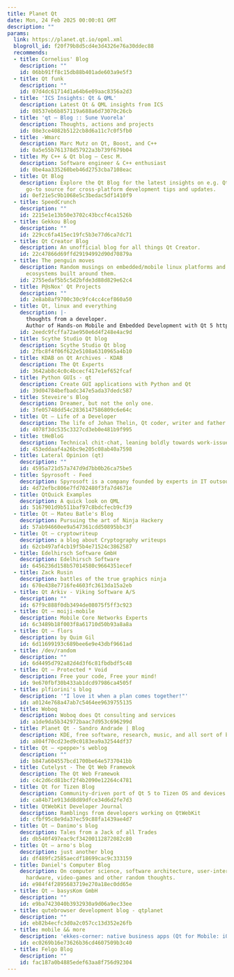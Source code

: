 ```yaml
---
title: Planet Qt
date: Mon, 24 Feb 2025 00:00:01 GMT
description: ""
params:
  link: https://planet.qt.io/opml.xml
  blogroll_id: f20f79b8d5cd4e3d4326e76a30ddec88
  recommends:
  - title: Cornelius' Blog
    description: ""
    id: 06bb91ff8c15db88b401ade603a9e5f3
  - title: Qt funk
    description: ""
    id: 07d4dc61714d1a64b6e09aac8356a2d3
  - title: 'ICS Insights: Qt & QML'
    description: Latest Qt & QML insights from ICS
    id: 08537eb6b857119a688a6d73070c26cb
  - title: 'qt – Blog :: Sune Vuorela'
    description: Thoughts, actions and projects
    id: 08e3ce4082b5122cb8d6a11c7c0f5fb0
  - title: -Wmarc
    description: Marc Mutz on Qt, Boost, and C++
    id: 0a5e55b761378d57922a3b739f679b04
  - title: My C++ & Qt blog – Cesc M.
    description: Software engineer & C++ enthusiast
    id: 0be4aa335260beb46d2753cba7108eac
  - title: Qt Blog
    description: Explore the Qt Blog for the latest insights on e.g. Qt Creator, your
      go-to source for cross-platform development tips and updates.
    id: 0ef21e5c9b1068e5c3bedac5df1410f9
  - title: SpeedCrunch
    description: ""
    id: 2215e1e13b50e3702c43bccf4ca1526b
  - title: Gekkou Blog
    description: ""
    id: 229cc6fa415ec19fc5b3e77d6ca7dc71
  - title: Qt Creator Blog
    description: An unofficial blog for all things Qt Creator.
    id: 22c47866d69ffd29194992d90d70879a
  - title: The penguin moves
    description: Random musings on embedded/mobile linux platforms and Free/Commercial
      ecosystems built around them.
    id: 2755edaf5b5c5d2bfde3d88d829e62c4
  - title: P@sNox' Qt Projects
    description: ""
    id: 2e8ab8af9700c30c9fc4cc4cef860a50
  - title: Qt, linux and everything
    description: |-
      thoughts from a developer.
      Author of Hands-on Mobile and Embedded Development with Qt 5 http://bit.ly/HandsOnMobileEmbedded
    id: 2eedc9fcffa72ae950e6d4f248e4ac9d
  - title: Scythe Studio Qt blog
    description: Scythe Studio Qt blog
    id: 2fbc8f4f06f622e5108a6310965a4b10
  - title: KDAB on Qt Archives - KDAB
    description: The Qt Experts
    id: 3642ab8c4c0c4bcecf417e1ef652fcaf
  - title: Python GUIs - qt
    description: Create GUI applications with Python and Qt
    id: 39d04784befbadc347e5ada37dedc587
  - title: Steveire's Blog
    description: Dreamer, but not the only one.
    id: 3fe05748dd54c2836147586809c6e64c
  - title: Qt – Life of a Developer
    description: The life of Johan Thelin, Qt coder, writer and father
    id: 4078f3dc535c3327cd3eb0e481b9f995
  - title: tHeBloG
    description: Technical chit-chat, leaning boldly towards work-issues.
    id: 453eddaaf4a26bc9e205c08ab40a7598
  - title: Lateral Opinion (qt)
    description: ""
    id: 4595a721d57a747d9d7bb0b26ca75be5
  - title: Spyrosoft - Feed
    description: Spyrosoft is a company founded by experts in IT outsourcing.
    id: 4d72efbc806e7fd702480f3fa7d4671e
  - title: QtQuick Examples
    description: A quick look on QML
    id: 5167901d9b511baf97c8bdcfecb9cf39
  - title: Qt – Mateu Batle's Blog
    description: Pursuing the art of Ninja Hackery
    id: 57ab94660ee9a547361cdd50895bbc3f
  - title: Qt – cryptowriteup
    description: a blog about Cryptography writeups
    id: 62cb497af4cb19f5b4e71524c3862587
  - title: Edelhirsch Software GmbH
    description: Edelhirsch Software
    id: 6456236d158b57014580c9664351ecef
  - title: Zack Rusin
    description: battles of the true graphics ninja
    id: 670e438e7716fe4603fc3613da15a2eb
  - title: Qt Arkiv - Viking Software A/S
    description: ""
    id: 67f9c888f0db3494de08075f5ff3c923
  - title: Qt – moiji-mobile
    description: Mobile Core Networks Experts
    id: 6c3489b18f003f8a61710d50b93a8a8a
  - title: Qt – flors
    description: by Quim Gil
    id: 6d11699193c689bee6e9e43dbf9661ad
  - title: /dev/random
    description: ""
    id: 6d4495d792a82d4d3f6c81fbdbdf5c48
  - title: Qt – Protected * Void
    description: Free your code, Free your mind!
    id: 9e670fbf30b433ab1dcd97986ca4505f
  - title: plfiorini's blog
    description: '"I love it when a plan comes together!"'
    id: a0124e768a47ab7c5464ee9639755135
  - title: Woboq
    description: Woboq does Qt consulting and services
    id: a1de9da5b342972baac7d953c696299d
  - title: Planet Qt - Sandro Andrade | Blog
    description: KDE, free software, research, music, and all sort of beautiful things!
    id: a804f70cd23ed9c0183ea9a32544df37
  - title: Qt – <peppe>'s weblog
    description: ""
    id: b847a604557bcd1700be64e5737041bb
  - title: Cutelyst - The Qt Web Framewok
    description: The Qt Web Framewok
    id: c4c2d6cd81bcf2f4b2090e12264c4781
  - title: Qt for Tizen Blog
    description: Community-driven port of Qt 5 to Tizen OS and devices. More »
    id: ca84b71e913dd8d89dfce34d6d2fe7d3
  - title: QtWebKit Developer Journal
    description: Ramblings from developers working on QtWebKit
    id: cfbf95c8e9da37ec59c88fa1439ae4d7
  - title: Qt – Danimo's blog
    description: Tales from a Jack of all Trades
    id: db540f497eac9cf34200112872082c80
  - title: Qt – arno's blog
    description: just another blog
    id: df489fc2585aecdf18699cac9c333159
  - title: Daniel's Computer Blog
    description: On computer science, software architecture, user-interface design,
      hardware, video-games and other random thoughts.
    id: e984f4f2895683719e270a18ec0dd65e
  - title: Qt – basysKom GmbH
    description: ""
    id: e9ba7423040b3932930a9d06a9ec33ee
  - title: qutebrowser development blog - qtplanet
    description: ""
    id: eb82b4ecfc3d0a2c057cc13d352e26fb
  - title: mobile && more
    description: 'ekkes-corner: native business apps (Qt for Mobile: iOS, Android,W10)'
    id: ec0269b16e73626b36cd4607509b3c40
  - title: Felgo Blog
    description: ""
    id: fac187a0b4885edef63aa8f756d92304
---
```

